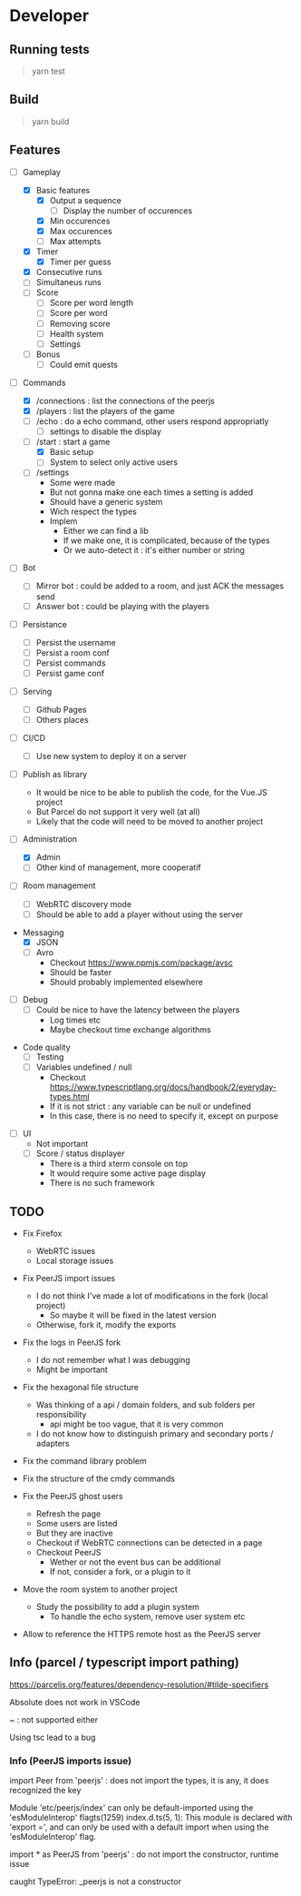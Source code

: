 # Developer

## Running tests

> yarn test

## Build

> yarn build

## Features

- [ ] Gameplay
  - [x] Basic features
    - [x] Output a sequence
      - [ ] Display the number of occurences
    - [x] Min occurences
    - [x] Max occurences
    - [ ] Max attempts
  - [x] Timer
    - [x] Timer per guess
  - [x] Consecutive runs
  - [ ] Simultaneus runs
  - [ ] Score
    - [ ] Score per word length
    - [ ] Score per word
    - [ ] Removing score
    - [ ] Health system
    - [ ] Settings
  - [ ] Bonus
    - [ ] Could emit quests

- [ ] Commands
  - [x] /connections : list the connections of the peerjs
  - [x] /players : list the players of the game
  - [ ] /echo : do a echo command, other users respond appropriatly
    - [ ] settings to disable the display
  - [ ] /start : start a game
    - [x] Basic setup
    - [ ] System to select only active users
  - [ ] /settings
    - Some were made
    - But not gonna make one each times a setting is added
    - Should have a generic system
    - Wich respect the types
    - Implem
      - Either we can find a lib
      - If we make one, it is complicated, because of the types
      - Or we auto-detect it : it's either number or string

- [ ] Bot
  - [ ] Mirror bot : could be added to a room, and just ACK the messages send
  - [ ] Answer bot : could be playing with the players

- [ ] Persistance
  - [ ] Persist the username
  - [ ] Persist a room conf
  - [ ] Persist commands
  - [ ] Persist game conf

- [ ] Serving
  - [ ] Github Pages
  - [ ] Others places

- [ ] CI/CD
  - [ ] Use new system to deploy it on a server

- [ ] Publish as library
  - It would be nice to be able to publish the code, for the Vue.JS project
  - But Parcel do not support it very well (at all)
  - Likely that the code will need to be moved to another project

- [ ] Administration
  - [x] Admin
  - [ ] Other kind of management, more cooperatif

- [ ] Room management
  - [ ] WebRTC discovery mode
  - [ ] Should be able to add a player without using the server

- Messaging
  - [x] JSON
  - [ ] Avro
    - Checkout https://www.npmjs.com/package/avsc
    - Should be faster
    - Should probably implemented elsewhere

- [ ] Debug
  - [ ] Could be nice to have the latency between the players
    - Log times etc
    - Maybe checkout time exchange algorithms

- Code quality
  - [ ] Testing
  - [ ] Variables undefined / null
    - Checkout https://www.typescriptlang.org/docs/handbook/2/everyday-types.html
    - If it is not strict : any variable can be null or undefined
    - In this case, there is no need to specify it, except on purpose

- [ ] UI
  - Not important
  - [ ] Score / status displayer
    - There is a third xterm console on top
    - It would require some active page display
    - There is no such framework

## TODO

- Fix Firefox 
  - WebRTC issues
  - Local storage issues

- Fix PeerJS import issues
  - I do not think I've made a lot of modifications in the fork (local project)
    - So maybe it will be fixed in the latest version
  - Otherwise, fork it, modify the exports

- Fix the logs in PeerJS fork
  - I do not remember what I was debugging
  - Might be important

- Fix the hexagonal file structure
  - Was thinking of a api / domain folders, and sub folders per responsibility
    - api might be too vague, that it is very common
  - I do not know how to distinguish primary and secondary ports / adapters

- Fix the command library problem

- Fix the structure of the cmdy commands

- Fix the PeerJS ghost users
  - Refresh the page
  - Some users are listed
  - But they are inactive
  - Checkout if WebRTC connections can be detected in a page
  - Checkout PeerJS
    - Wether or not the event bus can be additional
    - If not, consider a fork, or a plugin to it

- Move the room system to another project
  - Study the possibility to add a plugin system
    - To handle the echo system, remove user system etc

- Allow to reference the HTTPS remote host as the PeerJS server

## Info (parcel / typescript import pathing)

https://parceljs.org/features/dependency-resolution/#tilde-specifiers

Absolute does not work in VSCode

~ : not supported either

Using tsc lead to a bug

### Info (PeerJS imports issue)

import Peer from 'peerjs' : does not import the types, it is any, it does recognized the key

Module 'etc/peerjs/index' can only be default-imported using the 'esModuleInterop' flagts(1259)
index.d.ts(5, 1): This module is declared with 'export =', and can only be used with a default import when using the 'esModuleInterop' flag.

import * as PeerJS from 'peerjs' : do not import the constructor, runtime issue

 caught TypeError: _peerjs is not a constructor
